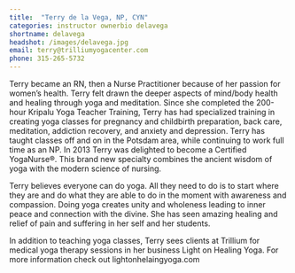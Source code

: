 ```yaml
---
title:  "Terry de la Vega, NP, CYN"
categories: instructor ownerbio delavega
shortname: delavega
headshot: /images/delavega.jpg
email: terry@trilliumyogacenter.com
phone: 315-265-5732
---
```

Terry became an RN, then a Nurse Practitioner because of her passion for women’s health. Terry felt drawn the deeper aspects of mind/body health and healing through yoga and meditation. Since she completed the 200-hour Kripalu Yoga Teacher Training, Terry has had specialized training in creating yoga classes for pregnancy and childbirth preparation, back care, meditation, addiction recovery, and anxiety and depression. Terry has taught classes off and on in the Potsdam area, while continuing to work full time as an NP. In 2013 Terry was delighted to become a Certified YogaNurse®. This brand new specialty combines the ancient wisdom of yoga with the modern science of nursing.

Terry believes everyone can do yoga. All they need to do is to start where they are and do what they are able to do in the moment with awareness and compassion. Doing yoga creates unity and wholeness leading to inner peace and connection with the divine. She has seen amazing healing and relief of pain and suffering in her self and her students.  

In addition to teaching yoga classes, Terry sees clients at Trillium for medical yoga therapy sessions in her business Light on Healing Yoga. For more information check out lightonhelaingyoga.com
